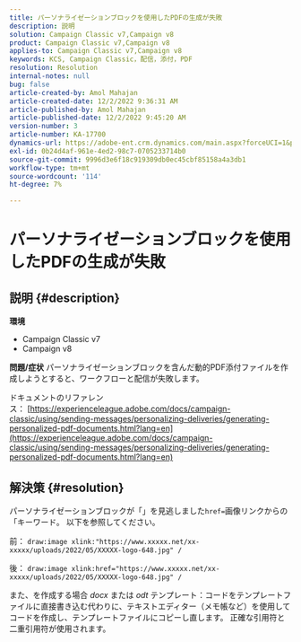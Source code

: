 ```yaml
---
title: パーソナライゼーションブロックを使用したPDFの生成が失敗
description: 説明
solution: Campaign Classic v7,Campaign v8
product: Campaign Classic v7,Campaign v8
applies-to: Campaign Classic v7,Campaign v8
keywords: KCS, Campaign Classic，配信，添付，PDF
resolution: Resolution
internal-notes: null
bug: false
article-created-by: Amol Mahajan
article-created-date: 12/2/2022 9:36:31 AM
article-published-by: Amol Mahajan
article-published-date: 12/2/2022 9:45:20 AM
version-number: 3
article-number: KA-17700
dynamics-url: https://adobe-ent.crm.dynamics.com/main.aspx?forceUCI=1&pagetype=entityrecord&etn=knowledgearticle&id=824a27cc-2472-ed11-9561-6045bd006b4b
exl-id: 0b24d4af-961e-4ed2-98c7-0705233714b0
source-git-commit: 9996d3e6f18c919309db0ec45cbf85158a4a3db1
workflow-type: tm+mt
source-wordcount: '114'
ht-degree: 7%

---
```


# パーソナライゼーションブロックを使用したPDFの生成が失敗

## 説明 {#description}

<b>環境</b>
- Campaign Classic v7
- Campaign v8



<b>問題/症状</b>
パーソナライゼーションブロックを含んだ動的PDF添付ファイルを作成しようとすると、ワークフローと配信が失敗します。

ドキュメントのリファレンス： [https://experienceleague.adobe.com/docs/campaign-classic/using/sending-messages/personalizing-deliveries/generating-personalized-pdf-documents.html?lang=en](https://experienceleague.adobe.com/docs/campaign-classic/using/sending-messages/personalizing-deliveries/generating-personalized-pdf-documents.html?lang=en)


## 解決策 {#resolution}


パーソナライゼーションブロックが「」を見逃しました`href=`画像リンクからの「キーワード。 以下を参照してください。

前：
`draw:image xlink:"https://www.xxxxx.net/xx-xxxxx/uploads/2022/05/XXXXX-logo-648.jpg" /`

後：
`draw:image xlink:href="https://www.xxxxx.net/xx-xxxxx/uploads/2022/05/XXXXX-logo-648.jpg" /`

また、を作成する場合 *docx* または *odt* テンプレート：コードをテンプレートファイルに直接書き込む代わりに、テキストエディター（メモ帳など）を使用してコードを作成し、テンプレートファイルにコピーし直します。 正確な引用符と二重引用符が使用されます。
